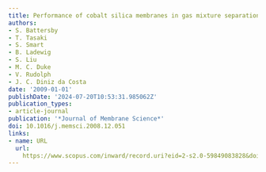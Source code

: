 ```yaml
---
title: Performance of cobalt silica membranes in gas mixture separation
authors:
- S. Battersby
- T. Tasaki
- S. Smart
- B. Ladewig
- S. Liu
- M. C. Duke
- V. Rudolph
- J. C. Diniz da Costa
date: '2009-01-01'
publishDate: '2024-07-20T10:53:31.985062Z'
publication_types:
- article-journal
publication: '*Journal of Membrane Science*'
doi: 10.1016/j.memsci.2008.12.051
links:
- name: URL
  url: 
    https://www.scopus.com/inward/record.uri?eid=2-s2.0-59849083828&doi=10.1016%2fj.memsci.2008.12.051&partnerID=40&md5=f3de30bc5e3c264df5b801e48e2a05a8
---
```

